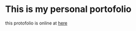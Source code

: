 # This is my personal portofolio
  this protofolio is online at [here](https://gedesurya125.github.io/portofolio2/)